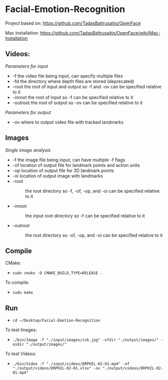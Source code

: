 # Facial-Emotion-Recognition

Project based on: https://github.com/TadasBaltrusaitis/OpenFace

Mac installation: https://github.com/TadasBaltrusaitis/OpenFace/wiki/Mac-Installation

## Videos:

*Parameters for input*
- -f <filename> the video file being input, can specify multiple files
- -fd <depth directory> the directory where depth files are stored (deprecated)
- -root <directory> the root of input and output so -f and -ov can be specified relative to it
- -inroot <directory> the root of input so -f can be specified relative to it
- -outroot <directory> the root of output so -ov can be specified relative to it

*Parameters for output*
- -ov <location of visualized track> where to output video file with tracked landmarks

## Images
*Single image analysis*
- -f <filename> the image file being input, can have multiple -f flags
- -of <filename> location of output file for landmark points and action units
- -op <filename> location of output file for 3D landmark points
- -oi <filename> location of output image with landmarks
- -root <dir> the root directory so -f, -of, -op, and -oi can be specified relative to it
- -inroot <dir> the input root directory so -f can be specified relative to it
- -outroot <dir> the root directory so -of, -op, and -oi can be specified relative to it

## Compile
CMake:
- `sudo cmake -D CMAKE_BUILD_TYPE=RELEASE .`

To compile:
- `sudo make`
		
## Run
- `cd ~/Desktop/Facial-Emotion-Recognition`

To test Images:
- `./bin/Image -f "./input/images/isk.jpg" -ofdir "./output/images/" -oidir "./output/images/"`

To test Videos:
- `./bin/Video -f "./input/videos/DRPHIL-02-01.mp4" -of "./output/videos/DRPHIL-02-01.xlsx" -ov "./output/videos/DRPHIL-02-01.mp4"`

